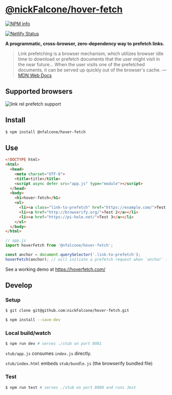# [@nickFalcone/hover-fetch](https://www.npmjs.com/package/@nfalcone/hover-fetch)
[![NPM info](https://img.shields.io/npm/v/@nfalcone/hover-fetch)](https://www.npmjs.com/package/@nfalcone/hover-fetch)

[![Netlify Status](https://api.netlify.com/api/v1/badges/966dddec-54e0-404c-9944-46fe2d4f90af/deploy-status)](https://app.netlify.com/sites/modest-gates-9e0182/deploys)

__A programmatic, cross-browser, zero-dependency way to prefetch links.__

> Link prefetching is a browser mechanism, which utilizes browser idle time to download or prefetch documents that the user might visit in the near future...
> When the user visits one of the prefetched documents, it can be served up quickly out of the browser's cache.
&mdash; [MDN Web Docs](https://developer.mozilla.org/en-US/docs/Web/HTTP/Link_prefetching_FAQ)

## Supported browsers
![link rel prefetch support](https://caniuse.bitsofco.de/image/link-rel-prefetch.jpg)

## Install

```bash
$ npm install @nfalcone/hover-fetch
```
## Use

```html
<!DOCTYPE html>
<html>
  <head>
    <meta charset="UTF-8">
    <title>title</title>
    <script async defer src="app.js" type="module"></script>
  </head>
  <body>
    <h1>hover-fetch</h1>
    <ul>
      <li><a class="link-to-prefetch" href="https://example.com/">Test 1</a></li>
      <li><a href="http://browserify.org/">Test 2</a></li>
      <li><a href="https://pi-hole.net/">Test 3</a></li>
    </ul>
  </body>
</html>
```

```js
// app.js
import hoverFetch from '@nfalcone/hover-fetch';

const anchor = document.querySelector('.link-to-prefetch');
hoverFetch(anchor); // will initiate a prefetch request when `anchor` is hovered
```

See a working demo at https://hoverfetch.com/

## Develop

### Setup

```bash
$ git clone git@github.com:nickFalcone/hover-fetch.git

$ npm install --save-dev
```

### Local build/watch

```bash
$ npm run dev # serves ./stub on port 8081
```

`stub/app.js` consumes `index.js` directly. 

`stub/index.html` embeds `stub/bundle.js` (the browserify bundled file)
### Test

```bash
$ npm run test # serves ./stub on port 8080 and runs Jest
```